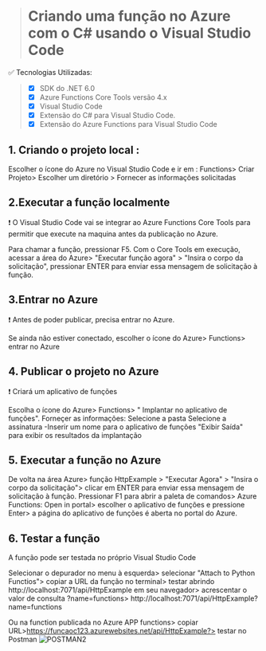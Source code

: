 > # Criando uma função no Azure com o C# usando o Visual Studio Code

✅ Tecnologias Utilizadas:

> * [x]  SDK do .NET 6.0
> * [x]  Azure Functions Core Tools versão 4.x
> * [x]  Visual Studio Code 
> * [x]  Extensão do C# para Visual Studio Code.
> * [x]  Extensão do Azure Functions para Visual Studio Code

## 1. Criando o projeto local : 

Escolher o ícone do Azure no Visual Studio Code e ir em : Functions> Criar Projeto> Escolher um diretório > Fornecer as informações solicitadas 


## 2.Executar a função localmente

❗ O Visual Studio Code vai se integrar ao Azure Functions Core Tools para permitir que execute na maquina antes da publicação no Azure.

Para chamar a função, pressionar F5. Com o Core Tools em execução, acessar a área do Azure> "Executar função agora" > "Insira o corpo da solicitação", pressionar ENTER para enviar essa mensagem de solicitação à função.


## 3.Entrar no Azure
❗ Antes de poder publicar, precisa entrar no Azure.

Se ainda não estiver conectado, escolher o ícone do Azure> Functions> entrar no Azure


## 4. Publicar o projeto no Azure
❗ Criará um aplicativo de funções 

Escolha o ícone do Azure> Functions> " Implantar no aplicativo de funções". Forneçer as informações:
 Selecione a pasta
 Selecione a assinatura
-Inserir um nome para o aplicativo de funções
"Exibir Saída" para exibir os resultados da implantação

## 5. Executar a função no Azure

  De volta na área Azure> função HttpExample >  "Executar Agora" > "Insira o corpo da solicitação"> clicar em ENTER para enviar essa mensagem de solicitação à função.
  Pressionar F1 para abrir a paleta de comandos> Azure Functions: Open in portal> escolher o aplicativo de funções e pressione Enter> a página do aplicativo de funções   é aberta no portal do Azure.

## 6. Testar a função

A função pode ser testada no próprio Visual Studio Code 

Selecionar o depurador no menu à esquerda> selecionar "Attach to Python Functios"> copiar a URL da função no terminal> testar abrindo http://localhost:7071/api/HttpExample em seu navegador> acrescentar o valor de consulta ?name=functions> http://localhost:7071/api/HttpExample?name=functions

Ou na function publicada no Azure
APP functions> copiar URL>https://funcaoc123.azurewebsites.net/api/HttpExample?> testar no Postman
![POSTMAN2](https://user-images.githubusercontent.com/96353855/168939701-b8d4ada7-e463-4737-8027-fef4a0215133.jpg)


